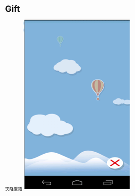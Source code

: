 # Gift
天降宝箱
<img src="https://github.com/yihu0817/Gift/blob/master/%E5%AE%9D%E7%AE%B1%E6%88%AA%E5%9B%BE.gif"/>
